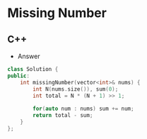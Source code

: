 Missing Number
==========

## C++

  - Answer

  ```cpp
  class Solution {
  public:
      int missingNumber(vector<int>& nums) {
          int N(nums.size()), sum(0);
          int total = N * (N + 1) >> 1;
          
          for(auto num : nums) sum += num;
          return total - sum;
      }
  };
  ```